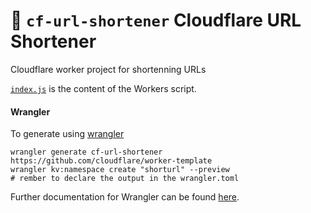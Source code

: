 # 👷 `cf-url-shortener` Cloudflare URL Shortener

Cloudflare worker project for shortenning URLs

[`index.js`](https://github.com/cloudflare/worker-template/blob/master/index.js) is the content of the Workers script.

#### Wrangler

To generate using [wrangler](https://github.com/cloudflare/wrangler)

```
wrangler generate cf-url-shortener https://github.com/cloudflare/worker-template
wrangler kv:namespace create "shorturl" --preview
# rember to declare the output in the wrangler.toml
```

Further documentation for Wrangler can be found [here](https://developers.cloudflare.com/workers/tooling/wrangler).
